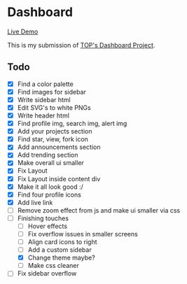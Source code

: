 # Dashboard
[Live Demo](https://devansh-baghel.github.io/odin-dashboard/)

This is my submission of [TOP's Dashboard Project](https://www.theodinproject.com/lessons/node-path-intermediate-html-and-css-admin-dashboard).

## Todo
- [x] Find a color palette
- [x] Find images for sidebar
- [x] Write sidebar html
- [x] Edit SVG's to white PNGs
- [x] Write header html
- [x] Find profile img, search img, alert img
- [x] Add your projects section
- [x] Find star, view, fork icon
- [x] Add announcements section
- [x] Add trending section
- [x] Make overall ui smaller
- [x] Fix Layout
- [x] Fix Layout inside content div
- [x] Make it all look good :/
- [x] Find four profile icons
- [x] Add live link
- [ ] Remove zoom effect from js and make ui smaller via css
- [ ] Finishing touches
	- [ ] Hover effects
	- [ ] Fix overflow issues in smaller screens
	- [ ] Align card icons to right
	- [ ] Add a custom sidebar
	- [x] Change theme maybe?
	- [ ] Make css cleaner
- [ ] Fix sidebar overflow